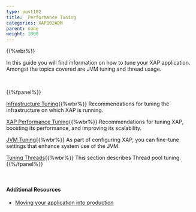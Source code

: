 ```yaml
---
type: post102
title:  Performance Tuning
categories: XAP102ADM
parent: none
weight: 1000
---
```


{{%wbr%}}

In this guide you will find information on how to tune your XAP application. Amongst the topics covered are JVM tuning and thread usage.

<br>

{{%fpanel%}}

[Infrastructure Tuning](./tuning-infrastructure.html){{%wbr%}}
Recommendations for tuning the infrastructure on which XAP is running.

[XAP Performance Tuning](./tuning-gigaspaces-performance-overview.html){{%wbr%}}
Recommendations for tuning XAP, boosting its performance, and improving its scalability.

[JVM Tuning](./tuning-java-virtual-machines.html){{%wbr%}}
As part of configuring XAP, you can fine-tune settings that enhance system use of the JVM.

[Tuning Threads](./tuning-threads-usage.html){{%wbr%}}
This section describes Thread pool tuning.
{{%/fpanel%}}

<br>

#### Additional Resources

- [Moving your application into production](/sbp/moving-into-production-checklist.html)
